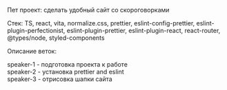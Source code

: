 Пет проект: сделать удобный сайт со скороговорками

Стек: TS, react, vita, normalize.css, prettier, eslint-config-prettier, eslint-plugin-perfectionist, eslint-plugin-prettier, eslint-plugin-react, react-router, @types/node, styled-components

Описание веток:

speaker-1 - подготовка проекта к работе  
speaker-2 - установка prettier and eslint  
speaker-3 - отрисовка шапки сайта
